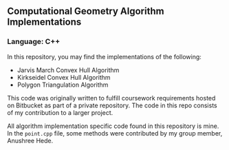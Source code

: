 ## Computational Geometry Algorithm Implementations

### Language: C++

In this repository, you may find the implementations of the following:

* Jarvis March Convex Hull Algorithm
* Kirkseidel Convex Hull Algorithm
* Polygon Triangulation Algorithm

This code was originally written to fulfill coursework requirements hosted on Bitbucket as part of a private repository. The code in this repo consists of my contribution to a larger project.

All algorithm implementation specific code found in this repository is mine. In the `point.cpp` file, some methods were contributed by my group member, Anushree Hede.